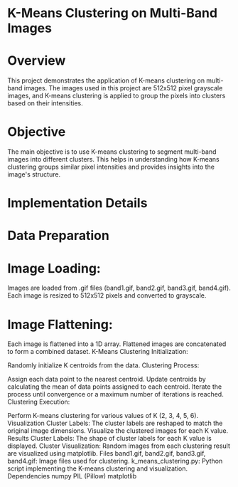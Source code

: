 # K-Means Clustering on Multi-Band Images
  # Overview
  This project demonstrates the application of K-means clustering on multi-band images. The images used in this project are 512x512 pixel grayscale images, and K-means clustering is applied to group the pixels into clusters based on their intensities.
  # Objective
  The main objective is to use K-means clustering to segment multi-band images into different clusters. This helps in understanding how K-means clustering groups similar pixel intensities and provides insights into the image's structure.
  # Implementation Details
  # Data Preparation
  # Image Loading:

Images are loaded from .gif files (band1.gif, band2.gif, band3.gif, band4.gif).
Each image is resized to 512x512 pixels and converted to grayscale.
   # Image Flattening:

Each image is flattened into a 1D array.
Flattened images are concatenated to form a combined dataset.
K-Means Clustering
Initialization:

Randomly initialize K centroids from the data.
Clustering Process:

Assign each data point to the nearest centroid.
Update centroids by calculating the mean of data points assigned to each centroid.
Iterate the process until convergence or a maximum number of iterations is reached.
Clustering Execution:

Perform K-means clustering for various values of K (2, 3, 4, 5, 6).
Visualization
Cluster Labels:
The cluster labels are reshaped to match the original image dimensions.
Visualize the clustered images for each K value.
Results
Cluster Labels:
The shape of cluster labels for each K value is displayed.
Cluster Visualization:
Random images from each clustering result are visualized using matplotlib.
Files
band1.gif, band2.gif, band3.gif, band4.gif: Image files used for clustering.
k_means_clustering.py: Python script implementing the K-means clustering and visualization.
Dependencies
numpy
PIL (Pillow)
matplotlib
  
